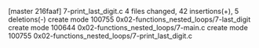[master 216faaf] 7-print_last_digit.c
 4 files changed, 42 insertions(+), 5 deletions(-)
 create mode 100755 0x02-functions_nested_loops/7-last_digit
 create mode 100644 0x02-functions_nested_loops/7-main.c
 create mode 100755 0x02-functions_nested_loops/7-print_last_digit.c
